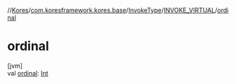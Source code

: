 //[Kores](../../../../index.md)/[com.koresframework.kores.base](../../index.md)/[InvokeType](../index.md)/[INVOKE_VIRTUAL](index.md)/[ordinal](ordinal.md)

# ordinal

[jvm]\
val [ordinal](ordinal.md): [Int](https://kotlinlang.org/api/latest/jvm/stdlib/kotlin/-int/index.html)
